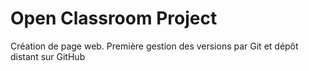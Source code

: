 # Open Classroom Project
Création de page web. Première gestion des versions par Git et dépôt distant sur GitHub
